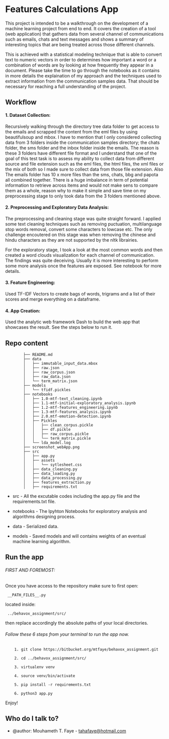 # Features Calculations App 




This project is intended to be a walkthrough on the development of a machine learning project from end to end. It covers the creation of a tool (web application) that gathers data from several channel of communications such as emails, chats and text messages and shows a summary of interesting topics that are being treated across those different channels.

This is achieved with a statistical modeling technique that is able to convert text to numeric vectors in order to determines how important a word or a combination of words are by looking at how frequently they appear in a document. Please take the time to go through the notebooks as it contains in more details the explaination of my approach and the techniques used to extract information from the communication samples data. That should be necessary for reaching a full understanding of the project.


## Workflow


#### 	1. Dataset Collection:
Recursively walking through the directory tree data folder to get access to the emails and scrapped the content from the eml files by using beautifulsoup and mbox. I have to mention that I only considered collecting data from 3 folders inside the communication samples directory; the chats folder, the sms folder and the inbox folder inside the emails. The reason is these 3 folders have different file format and I understand that one of the goal of this test task is to assess my ability to collect data from different source and file extension such as the eml files, the html files, the xml files or the mix of both so I made sure to collect data from those file extension. Also The emails folder has 10 x more files than the sms, chats, bbg and papota all combined together. There is a huge imbalance in term of potential information to retrieve across items and would not make sens to compare them as a whole, reason why to make it simple and save time on my preprocessing stage to only took data from the 3 folders mentioned above.


#### 	2. Preprocessing and Exploratory Data Analysis: 
The preprocessing and cleaning stage was quite straight forward. I applied some text cleaning techniques such as removing puctuation, multilanguage stop words removal, convert some characters to lowcase etc. The only challenge encoutered on this stage was when removing the chinese and hindu characters as they are not supported by the nltk librairies. 

For the exploratory stage, I took a look at the most common words and then created a word clouds visualization for each channel of communication. The findings was quite deceiving. Usually it is more interesting to perform some more analysis once the features are exposed. See notebook for more details.


#### 	3. Feature Engineering: 
Used TF-IDF Vectors to create bags of words, trigrams and a list of their scores and merge everything on a dataframe.


#### 	4. App Creation:

Used the analytic web framework Dash to build the web app that showcases the result. See the steps below to run it. 




## Repo content 

			├── README.md
			├── data
			│   ├── immutable_input_data.mbox
			│   ├── raw.json
			│   ├── raw_corpus.json
			│   ├── raw_data.json
			│   └── term_matrix.json
			├── models
			│   └── tfidf.pickles
			├── notebooks
			│   ├── 1.0-mtf-text_cleaning.ipynb
			│   ├── 1.1-mtf-initial-exploratory_analysis.ipynb
			│   ├── 1.2-mtf-features_engineering.ipynb
			│   ├── 1.3-mtf-features_analysis.ipynb
			│   ├── 2.0.mtf-emotion-detection.ipynb
			│   ├── Pickles
			│   │   ├── clean_corpus.pickle
			│   │   ├── df.pickle
			│   │   ├── raw_corpus.pickle
			│   │   └── term_matrix.pickle
			│   └── lda_model.log
			├── screenshot_webApp.png
			├── src
			│   ├── app.py
			│   ├── assets
			│   │   └── sytlesheet.css
			│   ├── data_cleaning.py
			│   ├── data_loading.py
			│   ├── data_processing.py
			│   ├── features_extraction.py
			│   ├── requirements.txt


*	 src - All the excutable codes including the app.py file and the requirements.txt file.
		
*	 notebooks - The Ipyhton Notebooks for exploratory analysis and algorithms designing process.
		
*	 data - Serialized data.
		
*	 models - Saved models and will contains weights of an eventual machine learning algorithm.



## Run the app 




###### FIRST AND FOREMOST: 

Once you have access to the repository make sure to first open: 

	 __PATH_FILES__.py  

located inside:

	 ../behavox_assignment/src/
	 

then replace accordingly the absolute paths of your local directories. 



###### Follow these 6 steps from your terminal to run the app now.



     	1. git clone https://bitbucket.org/mtfaye/behavox_assignment.git
		
	    2. cd ../behavox_assignment/src/
		
		3. virtualenv venv
		
	    4. source venv/bin/activate
		
	    5. pip install -r requirements.txt
		
	    6. python3 app.py

Enjoy!


## Who do I talk to? ###

* @author: Mouhameth T. Faye - tahafaye@hotmail.com